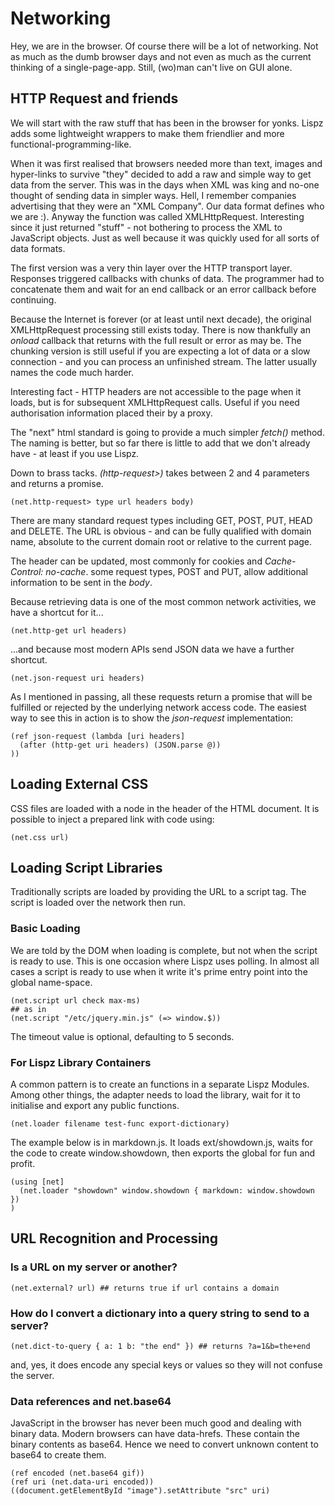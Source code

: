 # Networking

Hey, we are in the browser. Of course there will be a lot of networking. Not as much as the dumb browser days and not even as much as the current thinking of a single-page-app. Still, (wo)man can't live on GUI alone.

## HTTP Request and friends

We will start with the raw stuff that has been in the browser for yonks. Lispz adds some lightweight wrappers to make them friendlier and more functional-programming-like.

When it was first realised that browsers needed more than text, images and hyper-links to survive "they" decided to add a raw and simple way to get data from the server. This was in the days when XML was king and no-one thought of sending data in simpler ways. Hell, I remember companies advertising that they were an "XML Company". Our data format defines who we are :). Anyway the function was called XMLHttpRequest. Interesting since it just returned "stuff" - not bothering to process the XML to JavaScript objects. Just as well because it was quickly used for all sorts of data formats.

The first version was a very thin layer over the HTTP transport layer. Responses triggered callbacks with chunks of data. The programmer had to concatenate them and wait for an end callback or an error callback before continuing.

Because the Internet is forever (or at least until next decade), the original XMLHttpRequest processing still exists today. There is now thankfully an _onload_ callback that returns with the full result or error as may be. The chunking version is still useful if you are expecting a lot of data or a slow connection - and you can process an unfinished stream. The latter usually names the code much harder.

Interesting fact - HTTP headers are not accessible to the page when it loads, but is for subsequent XMLHttpRequest calls. Useful if you need authorisation information placed their by a proxy.

The "next" html standard is going to provide a much simpler _fetch()_ method. The naming is better, but so far there is little to add that we don't already have - at least if you use Lispz.

Down to brass tacks. _(http-request>)_ takes between 2 and 4 parameters and returns a promise.

    (net.http-request> type url headers body)

There are many standard request types including GET, POST, PUT, HEAD and DELETE. The URL is obvious - and can be fully qualified with domain name, absolute to the current domain root or relative to the current page.

The header can be updated, most commonly for cookies and _Cache-Control: no-cache_. some request types, POST and PUT, allow additional information to be sent in the _body_.

Because retrieving data is one of the most common network activities, we have a shortcut for it...

    (net.http-get url headers)

...and because most modern APIs send JSON data we have a further shortcut.

    (net.json-request uri headers)

As I mentioned in passing, all these requests return a promise that will be fulfilled or rejected by the underlying network access code. The easiest way to see this in action is to show the _json-request_ implementation:

    (ref json-request (lambda [uri headers]
      (after (http-get uri headers) (JSON.parse @))
    ))

## Loading External CSS

CSS files are loaded with a _<link>_ node in the header of the HTML document. It is possible to inject a prepared link with code using:

    (net.css url)

## Loading Script Libraries

Traditionally scripts are loaded by providing the URL to a script tag. The script is loaded over the network then run.

### Basic Loading

We are told by the DOM when loading is complete, but not when the script is ready to use. This is one occasion where Lispz uses polling. In almost all cases a script is ready to use when it write it's prime entry point into the global name-space.

    (net.script url check max-ms)
    ## as in
    (net.script "/etc/jquery.min.js" (=> window.$))

The timeout value is optional, defaulting to 5 seconds.

### For Lispz Library Containers

A common pattern is to create an functions in a separate Lispz Modules. Among other things, the adapter needs to load the library, wait for it to initialise and export any public functions.

    (net.loader filename test-func export-dictionary)

The example below is in markdown.js. It loads ext/showdown.js, waits for the code to create window.showdown, then exports the global for fun and profit.

    (using [net]
      (net.loader "showdown" window.showdown { markdown: window.showdown })
    )

## URL Recognition and Processing

### Is a URL on my server or another?

    (net.external? url) ## returns true if url contains a domain

### How do I convert a dictionary into a query string to send to a server?

    (net.dict-to-query { a: 1 b: "the end" }) ## returns ?a=1&b=the+end

and, yes, it does encode any special keys or values so they will not confuse the server.

### Data references and net.base64

JavaScript in the browser has never been much good and dealing with binary data. Modern browsers can have data-hrefs. These contain the binary contents as base64. Hence we need to convert unknown content to base64 to create them.

    (ref encoded (net.base64 gif))
    (ref uri (net.data-uri encoded))
    ((document.getElementById "image").setAttribute "src" uri)
